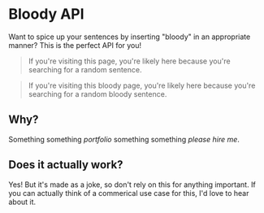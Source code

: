 # Bloody API
Want to spice up your sentences by inserting "bloody" in an appropriate manner? This is the perfect API for you!

> If you're visiting this page, you're likely here because you're searching for a random sentence.

> If you're visiting this bloody page, you're likely here because you're searching for a random bloody sentence.

## Why?
Something something *portfolio* something something *please hire me*.

## Does it actually work?
Yes! But it's made as a joke, so don't rely on this for anything important. If you can actually think of a commerical use case for this, I'd love to hear about it.